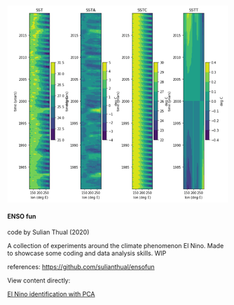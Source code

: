 
![alt text](screenshot.png?raw=true "Screenshot")

<h4>ENSO fun</h4>

code by Sulian Thual (2020)

A collection of experiments around the climate phenomenon El Nino. Made to showcase some coding and data analysis skills. WIP

references: https://github.com/sulianthual/ensofun

View content directly:

[El Nino identification with PCA](https://nbviewer.jupyter.org/github/sulianthual/ensofun/blob/main/enso_eofs.ipynb)


